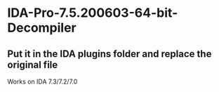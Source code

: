 # IDA-Pro-7.5.200603-64-bit-Decompiler

## Put it in the IDA plugins folder and replace the original file

Works on IDA 7.3/7.2/7.0

